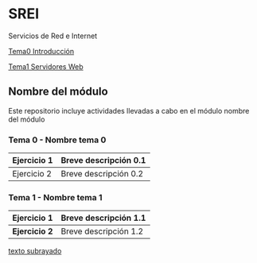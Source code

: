 # SREI

Servicios de Red e Internet

[Tema0 Introducción](/Tema0)

[Tema1 Servidores Web](/Tema1)

## Nombre del módulo
Este repositorio incluye actividades llevadas a cabo en el módulo nombre del módulo

### Tema 0 - Nombre tema 0

| Ejercicio 1 | Breve descripción 0.1 |
| ----------- | --------------------- |
| Ejercicio 2 | Breve descripción 0.2 |

### Tema 1 - Nombre tema 1

| **Ejercicio 1** | Breve descripción 1.1 |
| ----------- | --------------------- |
| **Ejercicio 2** | Breve descripción 1.2 |


 <u>texto subrayado</u>
 
